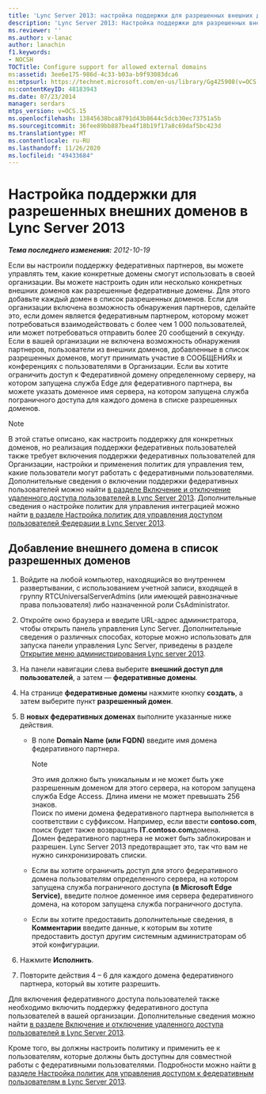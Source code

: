 ```yaml
---
title: 'Lync Server 2013: настройка поддержки для разрешенных внешних доменов'
description: 'Lync Server 2013: Настройка поддержки для разрешенных внешних доменов.'
ms.reviewer: ''
ms.author: v-lanac
author: lanachin
f1.keywords:
- NOCSH
TOCTitle: Configure support for allowed external domains
ms:assetid: 3ee6e175-986d-4c33-b03a-b9f93083dca6
ms:mtpsurl: https://technet.microsoft.com/en-us/library/Gg425908(v=OCS.15)
ms:contentKeyID: 48183943
ms.date: 07/23/2014
manager: serdars
mtps_version: v=OCS.15
ms.openlocfilehash: 13845638bca8791d43b8644c5dcb30ec73751a5b
ms.sourcegitcommit: 36fee89bb887bea4f18b19f17a8c69daf5bc423d
ms.translationtype: MT
ms.contentlocale: ru-RU
ms.lasthandoff: 11/26/2020
ms.locfileid: "49433684"
---
```

# <a name="configure-support-for-allowed-external-domains-in-lync-server-2013"></a>Настройка поддержки для разрешенных внешних доменов в Lync Server 2013

<div data-xmlns="http://www.w3.org/1999/xhtml">

<div class="topic" data-xmlns="http://www.w3.org/1999/xhtml" data-msxsl="urn:schemas-microsoft-com:xslt" data-cs="https://msdn.microsoft.com/">

<div data-asp="https://msdn2.microsoft.com/asp">



</div>

<div id="mainSection">

<div id="mainBody">

<span> </span>

_**Тема последнего изменения:** 2012-10-19_

Если вы настроили поддержку федеративных партнеров, вы можете управлять тем, какие конкретные домены смогут использовать в своей организации. Вы можете настроить один или несколько конкретных внешних доменов как разрешенные федеративные домены. Для этого добавьте каждый домен в список разрешенных доменов. Если для организации включена возможность обнаружения партнеров, сделайте это, если домен является федеративным партнером, которому может потребоваться взаимодействовать с более чем 1 000 пользователей, или может потребоваться отправить более 20 сообщений в секунду. Если в вашей организации не включена возможность обнаружения партнеров, пользователи из внешних доменов, добавленные в список разрешенных доменов, могут принимать участие в СООБЩЕНИЯх и конференциях с пользователями в Организации. Если вы хотите ограничить доступ к Федеративной домену определенному серверу, на котором запущена служба Edge для федеративного партнера, вы можете указать доменное имя сервера, на котором запущена служба пограничного доступа для каждого домена в списке разрешенных доменов.

<div>


> [!NOTE]  
> В этой статье описано, как настроить поддержку для конкретных доменов, но реализация поддержки федеративных пользователей также требует включения поддержки федеративных пользователей для Организации, настройки и применения политик для управления тем, какие пользователи могут работать с федеративными пользователями. Дополнительные сведения о включении поддержки федеративных пользователей можно найти <A href="lync-server-2013-enable-or-disable-remote-user-access.md">в разделе Включение и отключение удаленного доступа пользователей в Lync Server 2013</A>. Дополнительные сведения о настройке политик для управления интеграцией можно найти <A href="lync-server-2013-configure-policies-to-control-federated-user-access.md">в разделе Настройка политик для управления доступом пользователей Федерации в Lync Server 2013</A>.



</div>

<div>

## <a name="to-add-an-external-domain-to-the-list-of-allowed-domains"></a>Добавление внешнего домена в список разрешенных доменов

1.  Войдите на любой компьютер, находящийся во внутреннем развертывании, с использованием учетной записи, входящей в группу RTCUniversalServerAdmins (или имеющей равнозначные права пользователя) либо назначенной роли CsAdministrator.

2.  Откройте окно браузера и введите URL-адрес администратора, чтобы открыть панель управления Lync Server. Дополнительные сведения о различных способах, которые можно использовать для запуска панели управления Lync Server, приведены в разделе [Открытие меню администрирования Lync server 2013](lync-server-2013-open-lync-server-administrative-tools.md).

3.  На панели навигации слева выберите **внешний доступ для пользователей**, а затем — **федеративные домены**.

4.  На странице **федеративные домены** нажмите кнопку **создать**, а затем выберите пункт **разрешенный домен**.

5.  В **новых федеративных доменах** выполните указанные ниже действия.
    
      - В поле **Domain Name (или FQDN)** введите имя домена федеративного партнера.
        
        <div>
        

        > [!NOTE]  
        > Это имя должно быть уникальным и не может быть уже разрешенным доменом для этого сервера, на котором запущена служба Edge Access. Длина имени не может превышать 256 знаков.<BR>Поиск по имени домена федеративного партнера выполняется в соответствии с суффиксом. Например, если ввести <STRONG>contoso.com</STRONG>, поиск будет также возвращать <STRONG>IT.contoso.com</STRONG>домена.<BR>Домен федеративного партнера не может быть заблокирован и разрешен. Lync Server 2013 предотвращает это, так что вам не нужно синхронизировать списки.

        
        </div>
    
      - Если вы хотите ограничить доступ для этого федеративного домена пользователям определенного сервера, на котором запущена служба пограничного доступа **(в Microsoft Edge Service)**, введите полное доменное имя сервера федеративного домена, на котором запущена служба пограничного доступа.
    
      - Если вы хотите предоставить дополнительные сведения, в **Комментарии** введите данные, к которым вы хотите предоставить доступ другим системным администраторам об этой конфигурации.

6.  Нажмите **Исполнить**.

7.  Повторите действия 4 – 6 для каждого домена федеративного партнера, который вы хотите разрешить.

Для включения федеративного доступа пользователей также необходимо включить поддержку федеративного доступа пользователей в вашей организации. Дополнительные сведения можно найти [в разделе Включение и отключение удаленного доступа пользователей в Lync Server 2013](lync-server-2013-enable-or-disable-remote-user-access.md).

Кроме того, вы должны настроить политику и применить ее к пользователям, которые должны быть доступны для совместной работы с федеративными пользователями. Подробности можно найти [в разделе Настройка политик для управления доступом к федеративным пользователям в Lync Server 2013](lync-server-2013-configure-policies-to-control-federated-user-access.md).

</div>

</div>

<span> </span>

</div>

</div>

</div>

